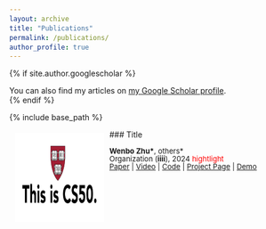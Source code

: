 ```yaml
---
layout: archive
title: "Publications"
permalink: /publications/
author_profile: true
---
```


{% if site.author.googlescholar %}
  <div class="wordwrap">You can also find my articles on <a href="{{site.author.googlescholar}}">my Google Scholar profile</a>.</div>
{% endif %}

{% include base_path %}

<!--
{% for post in site.publications reversed %}
  {% include archive-single.html %}
{% endfor %}
-->

<img style="float: left; margin:5px 10px" src="/images/posts/Harvard-CS50.png" width="160" height="160">
### Title
<p style="line-height:1.0">
<font size="2">
<strong>Wenbo Zhu*</strong>, others* <br />
Organization (<strong>iiii</strong>), 2024 <span style="color:red">hightlight</span><br />
<a href="https://www.google.com">Paper</a> | 
<a href="https://www.google.com">Video</a> |
<a href="https://www.google.com">Code</a> |
<a href="https://www.google.com">Project Page</a> |
<a href="https://www.google.com">Demo</a>
<br />
</font>
</p>
